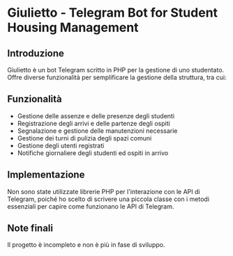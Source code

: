 # Giulietto - Telegram Bot for Student Housing Management

## Introduzione

Giulietto è un bot Telegram scritto in PHP per la gestione di uno studentato. Offre diverse funzionalità per semplificare la gestione della struttura, tra cui:

## Funzionalità
- Gestione delle assenze e delle presenze degli studenti
- Registrazione degli arrivi e delle partenze degli ospiti
- Segnalazione e gestione delle manutenzioni necessarie
- Gestione dei turni di pulizia degli spazi comuni
- Gestione degli utenti registrati
- Notifiche giornaliere degli studenti ed ospiti in arrivo

## Implementazione
Non sono state utilizzate librerie PHP per l'interazione con le API di Telegram, poiché ho scelto di scrivere una piccola classe con i metodi essenziali per capire come funzionano le API di Telegram. 

## Note finali
Il progetto è incompleto e non è più in fase di sviluppo.
